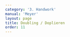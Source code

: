 ```yaml
---
category: '3. Handwork'
manual: 'Meyer'
layout: page
title: Doubling / Doplieren
order: 11
---
```


<link rel="import" href="/bower_components/polymer/polymer.html">
<link rel="import" href="shared-styles.html">

<dom-module id="{{ page.url | split:'/' | last | remove: '.html' }}-element">
  <template>
    <style include="shared-styles">
      :host {
        display: block;

        padding: 10px;
      }
    </style>

    <div class="card">

      <h1>{{ page.title }}</h1>


      <p>Transcription:</p>
      <blockquote><p>This is to make a cut or technique double in this way:</p>

      <blockquote><p>Cut first from your right to their ear; at once when the swords clash together, push your pommel through under your right arm; go up at the same time with both arms and strike them with the short edge behind their blade on their head.</p></blockquote>

      <p>This handwork is called doubling, because through it a cut is doubled or executed twice, first with the long edge, then with the short edge.</p>
      </blockquote>

      <p>It is worth to note that in the Liechtenauer tradition there is also a Duplieren and Pseudo-Peter von Danzig explains the strike is done in two ways after the initial bind, one with the long edge and crossed hands and the other with the short edge:</p>

      <blockquote><p>Mark, when he hews above to you from his right shoulder: then hew also from your right with him, likewise above strongly to the head. If he parries and remains Strong on the sword, then drive up Meanwhile with your arms, and thrust your sword’s pommel with your left hand under your right arm, and strike in with the long edge with crossed arms, behind his sword’s blade on his head.</p></blockquote>

      <img class="card-image" src="/manuals/meyer/images/handwork/PPvD_duplieren_1.jpg">

      <blockquote><p>Mark, if he hews you with the long edge in to your head from above his left shoulder, and you do likewise, if he then remains Strong on the sword again, then quickly drive up with your arms and strike in with the short edge, behind his sword’s blade on his head.</p></blockquote>

      <img class="card-image" src="/manuals/meyer/images/handwork/PPvD_duplieren_2.jpg">

    </div>
  </template>

  <script>
    Polymer({
      is: '{{ page.url | split:'/' | last | remove: '.html' }}-element',
    });
  </script>
</dom-module>